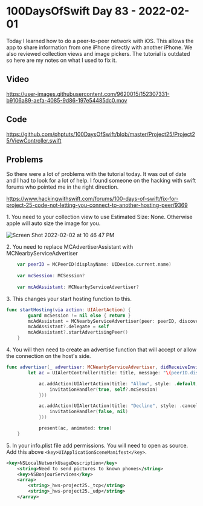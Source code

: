 # 100DaysOfSwift Day 83 - 2022-02-01

Today I learned how to do a peer-to-peer network with iOS. This allows the app to share information from one iPhone directly with another iPhone. We also reviewed collection views and image pickers.  The tutorial is outdated so here are my notes on what I used to fix it.

## Video

https://user-images.githubusercontent.com/9620015/152307331-b9106a89-aefa-4085-9d86-197e54485dc0.mov

## Code

https://github.com/phptuts/100DaysOfSwift/blob/master/Project25/Project25/ViewController.swift

## Problems

So there were a lot of problems with the tutorial today.  It was out of date and I had to look for a lot of help.  I found someone on the hacking with swift forums who pointed me in the right direction.

https://www.hackingwithswift.com/forums/100-days-of-swift/fix-for-project-25-code-not-letting-you-connect-to-another-hosting-peer/9369

1\.  You need to your collection view to use Estimated Size: None.  Otherwise apple will auto size the image for you.

![Screen Shot 2022-02-02 at 10 46 47 PM](https://user-images.githubusercontent.com/9620015/152306363-0f213269-e631-46b6-aaba-e2d208d13287.png)

2\.  You need to replace MCAdvertiserAssistant with MCNearbyServiceAdvertiser

```swift
    var peerID = MCPeerID(displayName: UIDevice.current.name)
    
    var mcSession: MCSession?
    
    var mcAdAssistant: MCNearbyServiceAdvertiser?

```

3\. This changes your start hosting function to this.

```swift
func startHosting(via action: UIAlertAction) {
        guard mcSession != nil else { return }
        mcAdAssistant = MCNearbyServiceAdvertiser(peer: peerID, discoveryInfo: nil, serviceType: "hws-project25")
        mcAdAssistant?.delegate = self
        mcAdAssistant?.startAdvertisingPeer()
    }
```

4\. You will then need to create an advertise function that will accept or allow the connection on the host's side.

```swift
func advertiser(_ advertiser: MCNearbyServiceAdvertiser, didReceiveInvitationFromPeer peerID: MCPeerID, withContext context: Data?, invitationHandler: @escaping (Bool, MCSession?) -> Void) {
        let ac = UIAlertController(title: title, message: "\(peerID.displayName) wants to connect", preferredStyle: .alert)

            ac.addAction(UIAlertAction(title: "Allow", style: .default, handler: { [weak self] _ in
                invitationHandler(true, self?.mcSession)
            }))

            ac.addAction(UIAlertAction(title: "Decline", style: .cancel, handler: { _ in
                invitationHandler(false, nil)
            }))

            present(ac, animated: true)
    }
```

5\. In your info.plist file add permissions.  You will need to open as source.  Add this above `<key>UIApplicationSceneManifest</key>`.


```xml
<key>NSLocalNetworkUsageDescription</key>
	<string>Need to send pictures to known phones</string>
    <key>NSBonjourServices</key>
    <array>
        <string>_hws-project25._tcp</string>
        <string>_hws-project25._udp</string>
    </array>
```
